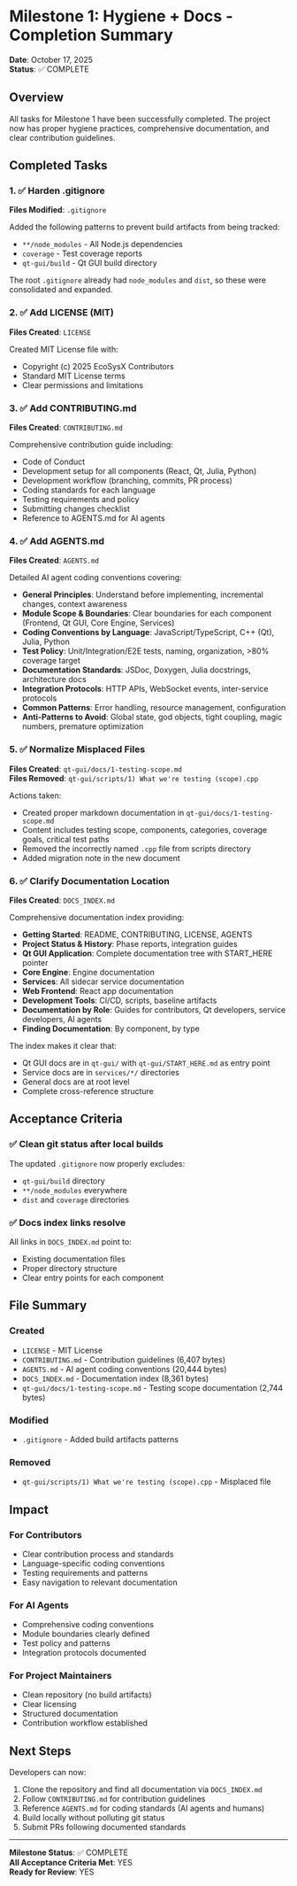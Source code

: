 # Milestone 1: Hygiene + Docs - Completion Summary

**Date**: October 17, 2025  
**Status**: ✅ COMPLETE

## Overview

All tasks for Milestone 1 have been successfully completed. The project now has proper hygiene practices, comprehensive documentation, and clear contribution guidelines.

## Completed Tasks

### 1. ✅ Harden .gitignore
**Files Modified**: `.gitignore`

Added the following patterns to prevent build artifacts from being tracked:
- `**/node_modules` - All Node.js dependencies
- `coverage` - Test coverage reports
- `qt-gui/build` - Qt GUI build directory

The root `.gitignore` already had `node_modules` and `dist`, so these were consolidated and expanded.

### 2. ✅ Add LICENSE (MIT)
**Files Created**: `LICENSE`

Created MIT License file with:
- Copyright (c) 2025 EcoSysX Contributors
- Standard MIT License terms
- Clear permissions and limitations

### 3. ✅ Add CONTRIBUTING.md
**Files Created**: `CONTRIBUTING.md`

Comprehensive contribution guide including:
- Code of Conduct
- Development setup for all components (React, Qt, Julia, Python)
- Development workflow (branching, commits, PR process)
- Coding standards for each language
- Testing requirements and policy
- Submitting changes checklist
- Reference to AGENTS.md for AI agents

### 4. ✅ Add AGENTS.md
**Files Created**: `AGENTS.md`

Detailed AI agent coding conventions covering:
- **General Principles**: Understand before implementing, incremental changes, context awareness
- **Module Scope & Boundaries**: Clear boundaries for each component (Frontend, Qt GUI, Core Engine, Services)
- **Coding Conventions by Language**: JavaScript/TypeScript, C++ (Qt), Julia, Python
- **Test Policy**: Unit/Integration/E2E tests, naming, organization, >80% coverage target
- **Documentation Standards**: JSDoc, Doxygen, Julia docstrings, architecture docs
- **Integration Protocols**: HTTP APIs, WebSocket events, inter-service protocols
- **Common Patterns**: Error handling, resource management, configuration
- **Anti-Patterns to Avoid**: Global state, god objects, tight coupling, magic numbers, premature optimization

### 5. ✅ Normalize Misplaced Files
**Files Created**: `qt-gui/docs/1-testing-scope.md`  
**Files Removed**: `qt-gui/scripts/1) What we're testing (scope).cpp`

Actions taken:
- Created proper markdown documentation in `qt-gui/docs/1-testing-scope.md`
- Content includes testing scope, components, categories, coverage goals, critical test paths
- Removed the incorrectly named `.cpp` file from scripts directory
- Added migration note in the new document

### 6. ✅ Clarify Documentation Location
**Files Created**: `DOCS_INDEX.md`

Comprehensive documentation index providing:
- **Getting Started**: README, CONTRIBUTING, LICENSE, AGENTS
- **Project Status & History**: Phase reports, integration guides
- **Qt GUI Application**: Complete documentation tree with START_HERE pointer
- **Core Engine**: Engine documentation
- **Services**: All sidecar service documentation
- **Web Frontend**: React app documentation
- **Development Tools**: CI/CD, scripts, baseline artifacts
- **Documentation by Role**: Guides for contributors, Qt developers, service developers, AI agents
- **Finding Documentation**: By component, by type

The index makes it clear that:
- Qt GUI docs are in `qt-gui/` with `qt-gui/START_HERE.md` as entry point
- Service docs are in `services/*/` directories
- General docs are at root level
- Complete cross-reference structure

## Acceptance Criteria

### ✅ Clean git status after local builds
The updated `.gitignore` now properly excludes:
- `qt-gui/build` directory
- `**/node_modules` everywhere
- `dist` and `coverage` directories

### ✅ Docs index links resolve
All links in `DOCS_INDEX.md` point to:
- Existing documentation files
- Proper directory structure
- Clear entry points for each component

## File Summary

### Created
- `LICENSE` - MIT License
- `CONTRIBUTING.md` - Contribution guidelines (6,407 bytes)
- `AGENTS.md` - AI agent coding conventions (20,444 bytes)
- `DOCS_INDEX.md` - Documentation index (8,361 bytes)
- `qt-gui/docs/1-testing-scope.md` - Testing scope documentation (2,744 bytes)

### Modified
- `.gitignore` - Added build artifacts patterns

### Removed
- `qt-gui/scripts/1) What we're testing (scope).cpp` - Misplaced file

## Impact

### For Contributors
- Clear contribution process and standards
- Language-specific coding conventions
- Testing requirements and patterns
- Easy navigation to relevant documentation

### For AI Agents
- Comprehensive coding conventions
- Module boundaries clearly defined
- Test policy and patterns
- Integration protocols documented

### For Project Maintainers
- Clean repository (no build artifacts)
- Clear licensing
- Structured documentation
- Contribution workflow established

## Next Steps

Developers can now:
1. Clone the repository and find all documentation via `DOCS_INDEX.md`
2. Follow `CONTRIBUTING.md` for contribution guidelines
3. Reference `AGENTS.md` for coding standards (AI agents and humans)
4. Build locally without polluting git status
5. Submit PRs following documented standards

---

**Milestone Status**: ✅ COMPLETE  
**All Acceptance Criteria Met**: YES  
**Ready for Review**: YES
